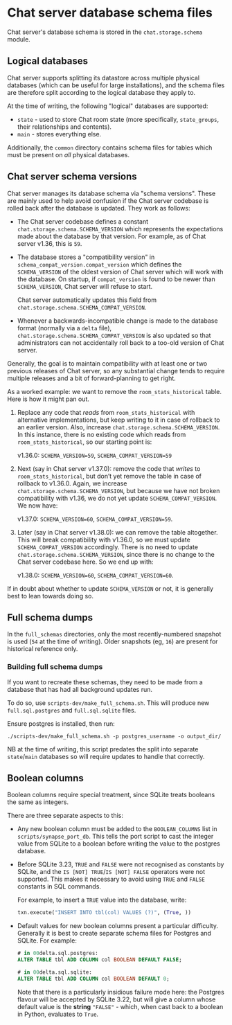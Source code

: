 # Chat server database schema files

Chat server's database schema is stored in the `chat.storage.schema` module.

## Logical databases

Chat server supports splitting its datastore across multiple physical databases (which can
be useful for large installations), and the schema files are therefore split according
to the logical database they apply to.

At the time of writing, the following "logical" databases are supported:

* `state` - used to store Chat room state (more specifically, `state_groups`,
  their relationships and contents).
* `main` - stores everything else.

Additionally, the `common` directory contains schema files for tables which must be
present on *all* physical databases.

## Chat server schema versions

Chat server manages its database schema via "schema versions". These are mainly used to
help avoid confusion if the Chat server codebase is rolled back after the database is
updated. They work as follows:

 * The Chat server codebase defines a constant `chat.storage.schema.SCHEMA_VERSION`
   which represents the expectations made about the database by that version. For
   example, as of Chat server v1.36, this is `59`.

 * The database stores a "compatibility version" in
   `schema_compat_version.compat_version` which defines the `SCHEMA_VERSION` of the
   oldest version of Chat server which will work with the database. On startup, if
   `compat_version` is found to be newer than `SCHEMA_VERSION`, Chat server will refuse to
   start.

   Chat server automatically updates this field from
   `chat.storage.schema.SCHEMA_COMPAT_VERSION`.

 * Whenever a backwards-incompatible change is made to the database format (normally
   via a `delta` file), `chat.storage.schema.SCHEMA_COMPAT_VERSION` is also updated
   so that administrators can not accidentally roll back to a too-old version of Chat server.

Generally, the goal is to maintain compatibility with at least one or two previous
releases of Chat server, so any substantial change tends to require multiple releases and a
bit of forward-planning to get right.

As a worked example: we want to remove the `room_stats_historical` table. Here is how it
might pan out.

 1. Replace any code that *reads* from `room_stats_historical` with alternative
    implementations, but keep writing to it in case of rollback to an earlier version.
    Also, increase `chat.storage.schema.SCHEMA_VERSION`.  In this
    instance, there is no existing code which reads from `room_stats_historical`, so
    our starting point is:

    v1.36.0: `SCHEMA_VERSION=59`, `SCHEMA_COMPAT_VERSION=59`

 2. Next (say in Chat server v1.37.0): remove the code that *writes* to
    `room_stats_historical`, but don’t yet remove the table in case of rollback to
    v1.36.0. Again, we increase `chat.storage.schema.SCHEMA_VERSION`, but
    because we have not broken compatibility with v1.36, we do not yet update
    `SCHEMA_COMPAT_VERSION`. We now have:

    v1.37.0: `SCHEMA_VERSION=60`, `SCHEMA_COMPAT_VERSION=59`.

 3. Later (say in Chat server v1.38.0): we can remove the table altogether. This will
    break compatibility with v1.36.0, so we must update `SCHEMA_COMPAT_VERSION` accordingly.
    There is no need to update `chat.storage.schema.SCHEMA_VERSION`, since there is no
    change to the Chat server codebase here. So we end up with:

    v1.38.0: `SCHEMA_VERSION=60`, `SCHEMA_COMPAT_VERSION=60`.

If in doubt about whether to update `SCHEMA_VERSION` or not, it is generally best to
lean towards doing so.

## Full schema dumps

In the `full_schemas` directories, only the most recently-numbered snapshot is used
(`54` at the time of writing). Older snapshots (eg, `16`) are present for historical
reference only.

### Building full schema dumps

If you want to recreate these schemas, they need to be made from a database that
has had all background updates run.

To do so, use `scripts-dev/make_full_schema.sh`. This will produce new
`full.sql.postgres` and `full.sql.sqlite` files.

Ensure postgres is installed, then run:

    ./scripts-dev/make_full_schema.sh -p postgres_username -o output_dir/

NB at the time of writing, this script predates the split into separate `state`/`main`
databases so will require updates to handle that correctly.

## Boolean columns

Boolean columns require special treatment, since SQLite treats booleans the
same as integers.

There are three separate aspects to this:

 * Any new boolean column must be added to the `BOOLEAN_COLUMNS` list in
   `scripts/synapse_port_db`. This tells the port script to cast the integer
   value from SQLite to a boolean before writing the value to the postgres
   database.

 * Before SQLite 3.23, `TRUE` and `FALSE` were not recognised as constants by
   SQLite, and the `IS [NOT] TRUE`/`IS [NOT] FALSE` operators were not
   supported. This makes it necessary to avoid using `TRUE` and `FALSE`
   constants in SQL commands.

   For example, to insert a `TRUE` value into the database, write:

   ```python
   txn.execute("INSERT INTO tbl(col) VALUES (?)", (True, ))
   ```

 * Default values for new boolean columns present a particular
   difficulty. Generally it is best to create separate schema files for
   Postgres and SQLite. For example:

   ```sql
   # in 00delta.sql.postgres:
   ALTER TABLE tbl ADD COLUMN col BOOLEAN DEFAULT FALSE;
   ```

   ```sql
   # in 00delta.sql.sqlite:
   ALTER TABLE tbl ADD COLUMN col BOOLEAN DEFAULT 0;
   ```

   Note that there is a particularly insidious failure mode here: the Postgres
   flavour will be accepted by SQLite 3.22, but will give a column whose
   default value is the **string** `"FALSE"` - which, when cast back to a boolean
   in Python, evaluates to `True`.
